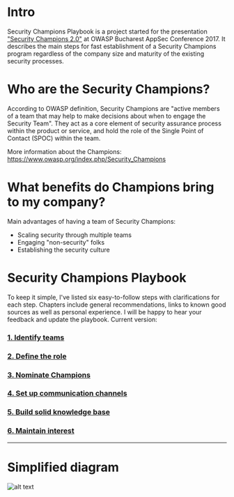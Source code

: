 # Intro
Security Champions Playbook is a project started for the presentation ["Security Champions 2.0"](https://www.owasp.org/images/3/3c/OWASP_Bucharest_2017_Antukh.pdf) at OWASP Bucharest AppSec Conference 2017. It describes the main steps for fast establishment of a Security Champions program regardless of the company size and maturity of the existing security processes.


# Who are the Security Champions?
According to OWASP definition, Security Champions are "active members of a team that may help to make decisions about when to engage the Security Team". They act as a core element of security assurance process within the product or service, and hold the role of the Single Point of Contact (SPOC) within the team.

More information about the Champions: https://www.owasp.org/index.php/Security_Champions


# What benefits do Champions bring to my company?
Main advantages of having a team of Security Champions:
* Scaling security through multiple teams
* Engaging "non-security" folks
* Establishing the security culture

# Security Champions Playbook
To keep it simple, I've listed six easy-to-follow steps with clarifications for each step.
Chapters include general recommendations, links to known good sources as well as personal
experience. I will be happy to hear your feedback and update the playbook. Current version:

### [1. Identify teams](Security%20Playbook/1.%20Identify%20teams.md)
### [2. Define the role](Security%20Playbook/2.%20Define%20the%20role.md)
### [3. Nominate Champions](Security%20Playbook/3.%20Nominate%20Champions.md)
### [4. Set up communication channels](Security%20Playbook/4.%20Set%20up%20communication%20channels.md)
### [5. Build solid knowledge base](Security%20Playbook/5.%20Build%20solid%20knowledge%20base.md)
### [6. Maintain interest](Security%20Playbook/6.%20Maintain%20interest.md)

---
# Simplified diagram
![alt text](Security%20Playbook/playbook.png)
